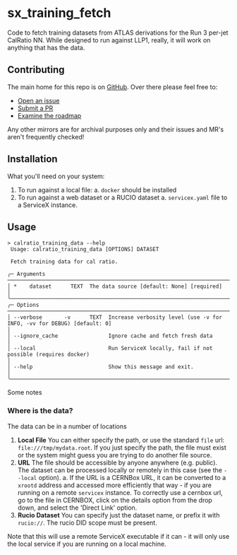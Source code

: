 # sx_training_fetch

Code to fetch training datasets from ATLAS derivations for the Run 3 per-jet CalRatio NN. While designed to run against LLP1, really, it will work on anything that has the data.

## Contributing

The main home for this repo is on [GitHub](https://github.com/gordonwatts/sx_training_fetch). Over there please feel free to:

* [Open an issue](https://github.com/gordonwatts/sx_training_fetch/issues)
* [Submit a PR](https://github.com/gordonwatts/sx_training_fetch/pulls)
* [Examine the roadmap](https://github.com/users/gordonwatts/projects/3)

Any other mirrors are for archival purposes only and their issues and MR's aren't frequently checked!

## Installation

What you'll need on your system:

1. To run against a local file:
  a. `docker` should be installed
1. To run against a web dataset or a RUCIO dataset
  a. `servicex.yaml` file to a ServiceX instance.

## Usage

```text
> calratio_training_data --help
 Usage: calratio_training_data [OPTIONS] DATASET                                                                                                                          

 Fetch training data for cal ratio.
 
╭─ Arguments ────────────────────────────────────────────────────────────────────────────────────────────────────────────────────────────────────────────────────────────╮
│ *    dataset      TEXT  The data source [default: None] [required]                                                                                                     │
╰────────────────────────────────────────────────────────────────────────────────────────────────────────────────────────────────────────────────────────────────────────╯
╭─ Options ──────────────────────────────────────────────────────────────────────────────────────────────────────────────────────────────────────────────────────────────╮
│ --verbose       -v      TEXT  Increase verbosity level (use -v for INFO, -vv for DEBUG) [default: 0]                                                                   │
│ --ignore_cache                Ignore cache and fetch fresh data                                                                                                        │
│ --local                       Run ServiceX locally, fail if not possible (requires docker)                                                                             │
│ --help                        Show this message and exit.                                                                                                              │
╰────────────────────────────────────────────────────────────────────────────────────────────────────────────────────────────────────────────────────────────────────────╯
```

Some notes

### Where is the data?

The data can be in a number of locations

1. **Local File** You can either specify the path, or use the standard `file` url: `file:///tmp/mydata.root`. If you just specify the path, the file must exist or the system might guess you are trying to do another file source.
1. **URL** The file should be accessible by anyone anywhere (e.g. public). The dataset can be processed locally or remotely in this case (see the `--local` option).
    a. If the URL is a CERNBox URL, it can be converted to a `xrootd` address and accessed more efficiently that way - if you are running on a remote `servicex` instance. To correctly use a cernbox url, go to the file in CERNBOX, click on the details option from the drop down, and select the 'Direct Link' option.
1. **Rucio Dataset** You can specify just the dataset name, or prefix it with `rucio://`. The rucio DID scope must be present.

Note that this will use a remote ServiceX executable if it can - it will only use the local service if you are running on a local machine.

